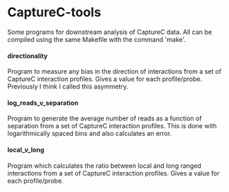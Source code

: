# CaptureC-tools

Some programs for downstream analysis of CaptureC data. All can be compiled using the same Makefile with the command 'make'.

#### directionality 
Program to measure any bias in the direction of interactions from a set of CaptureC interaction profiles. Gives a value for each profile/probe. Previously I think I called this asymmetry.

#### log_reads_v_separation
Program to generate the average number of reads as a function of separation from a set of CaptureC interaction profiles. This is done with logarithmically spaced bins and also calculates an error.

#### local_v_long
Program which calculates the ratio between local and long ranged interactions from a set of CaptureC interaction profiles. Gives a value for each profile/probe. 